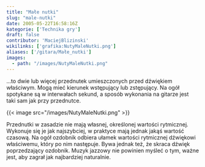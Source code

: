 ```yaml
---
title: "Małe nutki"
slug: "male-nutki"
date: 2005-05-22T16:58:16Z
kategorie: ['Technika gry']
draft: false
contributor: 'MaciejBlizinski'
wikilinks: ['grafika:NutyMaleNutki.png']
aliases: ['/gitara/Małe_nutki']
images:
  - path: "/images/NutyMaleNutki.png"
---
```

...to dwie lub więcej przednutek umieszczonych przed dźwiękiem
właściwym. Mogą mieć kierunek wstępujący lub zstępujący. Na ogół
spotykane są w interwałach sekund, a sposób wykonania na gitarze jest
taki sam jak przy przednutce.

{{< image src="/images/NutyMaleNutki.png" >}}

Przednutki w zasadzie nie mają własnej, określonej wartości rytmicznej.
Wykonuje się je jak najszybciej, w praktyce mają jednak jakąś wartość
czasową. Na ogół ozdobnik odbiera ułamek wartości rytmicznej dźwiękowi
właściwemu, który po nim następuje. Bywa jednak też, że skraca dźwięk
poprzedzający ozdobnik. Muzyk jazzowy nie powinien myśleć o tym, ważne
jest, aby zagrał jak najbardziej naturalnie.

